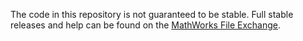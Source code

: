 The code in this repository is not guaranteed to be stable. Full stable releases and help can be found on the [MathWorks File Exchange](https://www.mathworks.com/matlabcentral/fileexchange/60716-getallfiles-utility).
